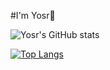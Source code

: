 #I'm Yosr👋

![Yosr's GitHub stats](https://github-readme-stats.vercel.app/api?username=anuraghazra,discussions_started,discussions_answered,prs_merged,prs_merged_percentage,&show_icons=true)

[![Top Langs](https://github-readme-stats.vercel.app/api/top-langs/?username=anuraghazra)](https://github.com/anuraghazra/github-readme-stats&layout=compact)
